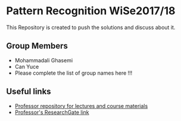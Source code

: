 # Pattern Recognition WiSe2017/18

This Repository is created to push the solutions and discuss about it.



## Group Members
* Mohammadali Ghasemi
* Can Yuce
* Please complete the list of group names here !!!




## Useful links
* [Professor repository for lectures and course materials](https://sites.google.com/site/bitpatternrecognition/home)
* [Professor's ResearchGate link](https://researchgate.net/profile/Christian_Bauckhage)
